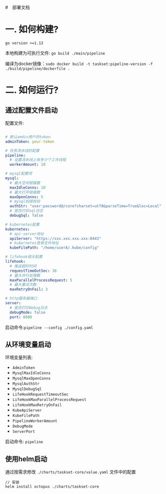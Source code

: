 #　部署文档

# 一. 如何构建?

`go version >=1.13`

本地构建为可执行文件: `go build ./main/pipeline`

编译为docker镜像：`sudo docker build -t taskset:pipeline-version -f ./build/pipeline/dockerfile .`

# 二. 如何运行?

## 通过配置文件启动

配置文件:
```yaml

# 默认amdin用户的token
adminToken: your-token

# 任务流水线的配置
pipeline:
  # 设置流水线上有多少个工作线程
  workerAmount: 10　

# mysql配置项
mysql:
  # 最大空闲链接数
  maxIdleConns: 10
  # 最大打开链接数
  maxOpenConns: 5
  # mysql权限校验
  authStr: "user:password@/core?charset=utf8&parseTime=True&loc=Local"
  # 是否打印sql日志
  debugSql: false

# kubernetes配置
kubernetes:
  # api-server地址
  apiServer: "https://xxx.xxx.xxx.xxx:8443"
  # kubernetes登录文件地址
  kubeFilePath: "/home/userA/.kube/config"

# lifehook相关配置
lifehook:
  # 推送超时时间
  requestTimeOutSec: 30
  # 最大并行处理数
  maxParallelProcessRequest: 5
  # 最大重试次数
  maxRetryOnFail: 3

# http服务器端口
server:
  # 是否打印debug日志
  debugMode: false
  port: 8080
```

启动命令:`pipeline --config ./config.yaml`

## 从环境变量启动


环境变量列表:

* `AdminToken`  
* `MysqlMaxIdleConns`
* `MysqlMaxOpenConns`
* `MysqlAuthStr`
* `MysqlDebugSql`
* `LifeHookRequestTimeoutSec`
* `LifeHookMaxParallelProcessRequest`
* `LifeHookMaxRetryOnFail`
* `KubeApiServer`
* `KubeFilePath`
* `PipelineWorkerAmount`
* `DebugMode`
* `ServerPort`

启动命令: `pipeline`

## 使用helm启动

通过按需求修改 `./charts/taskset-core/value.yaml` 文件中的配置

```
// 安装
helm install octopus ./charts/taskset-core
```